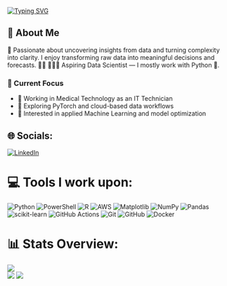 
[![Typing SVG](https://readme-typing-svg.herokuapp.com?color=00FF00&vCenter=true&width=500&lines=Data+Science+Engineering+Student)](https://git.io/typing-svg)

## 💫 About Me

🔎 Passionate about uncovering insights from data and turning complexity into clarity. I enjoy transforming raw data into meaningful decisions and forecasts. 🚀💡
👨🏻‍💻 Aspiring Data Scientist — I mostly work with Python 🐍.

### 🎯 Current Focus

- 🔭 Working in Medical Technology as an IT Technician  
- 🌱 Exploring PyTorch and cloud-based data workflows  
- 🤖 Interested in applied Machine Learning and model optimization


## 🌐 Socials:
[![LinkedIn](https://img.shields.io/badge/LinkedIn-%230077B5.svg?logo=linkedin&logoColor=white)](https://linkedin.com/in/www.linkedin.com/in/esteban-rm) 

# 💻 Tools I work upon:
![Python](https://img.shields.io/badge/python-3670A0?style=for-the-badge&logo=python&logoColor=ffdd54) ![PowerShell](https://img.shields.io/badge/PowerShell-%235391FE.svg?style=for-the-badge&logo=powershell&logoColor=white) ![R](https://img.shields.io/badge/r-%23276DC3.svg?style=for-the-badge&logo=r&logoColor=white) ![AWS](https://img.shields.io/badge/AWS-%23FF9900.svg?style=for-the-badge&logo=amazon-aws&logoColor=white) ![Matplotlib](https://img.shields.io/badge/Matplotlib-%23ffffff.svg?style=for-the-badge&logo=Matplotlib&logoColor=black) ![NumPy](https://img.shields.io/badge/numpy-%23013243.svg?style=for-the-badge&logo=numpy&logoColor=white) ![Pandas](https://img.shields.io/badge/pandas-%23150458.svg?style=for-the-badge&logo=pandas&logoColor=white) ![scikit-learn](https://img.shields.io/badge/scikit--learn-%23F7931E.svg?style=for-the-badge&logo=scikit-learn&logoColor=white) ![GitHub Actions](https://img.shields.io/badge/github%20actions-%232671E5.svg?style=for-the-badge&logo=githubactions&logoColor=white) ![Git](https://img.shields.io/badge/git-%23F05033.svg?style=for-the-badge&logo=git&logoColor=white) ![GitHub](https://img.shields.io/badge/github-%23121011.svg?style=for-the-badge&logo=github&logoColor=white) ![Docker](https://img.shields.io/badge/docker-%230db7ed.svg?style=for-the-badge&logo=docker&logoColor=white)
# 📊 Stats Overview:
![](https://nirzak-streak-stats.vercel.app/?user=Est3banR&theme=dark&hide_border=false)<br/>
![](https://github-readme-stats.vercel.app/api/top-langs/?username=Est3banR&theme=dark&hide_border=false&include_all_commits=false&count_private=false&layout=compact)
![](https://github-profile-trophy.vercel.app/?username=Est3banR&theme=radical&no-frame=false&no-bg=true&margin-w=4)
